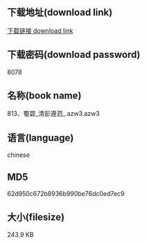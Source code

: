 ## 下载地址(download link)
[下载链接 download link](https://voluble-croquembouche-d321dc.netlify.app/?s=813%E3%80%81%E8%9C%80%E7%A2%A7_%E6%B8%85%E5%BD%AD%E9%81%B5%E6%B3%97_.azw3)

## 下载密码(download password)
8078

## 名称(book name)
813、蜀碧_清彭遵泗_.azw3.azw3

## 语言(language)
chinese

## MD5
62d950c672b8936b990be76dc0ed7ec9

## 大小(filesize)
243.9 KB
